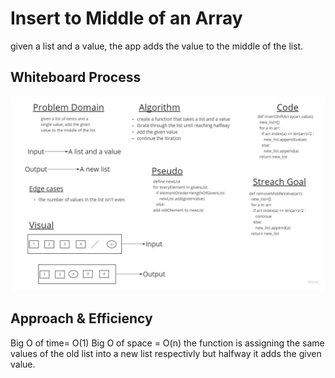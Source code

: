 # Insert to Middle of an Array

given a list and a value, the app adds the value to the middle of the list.

## Whiteboard Process

![white boared](Untitled1.jpg)

## Approach & Efficiency

Big O of time= O(1)
Big O of space = O(n)
the function is assigning the same values of the old list into a new list respectivly but halfway it adds the given value.
